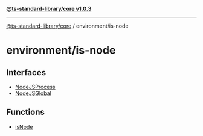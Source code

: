 [**@ts-standard-library/core v1.0.3**](../../README.md)

***

[@ts-standard-library/core](../../modules.md) / environment/is-node

# environment/is-node

## Interfaces

- [NodeJSProcess](interfaces/NodeJSProcess.md)
- [NodeJSGlobal](interfaces/NodeJSGlobal.md)

## Functions

- [isNode](functions/isNode.md)
